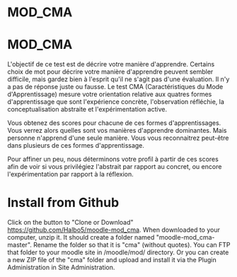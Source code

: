MOD_CMA
===========

# MOD_CMA

L'objectif de ce test est de décrire votre manière d'apprendre. Certains choix de mot pour décrire votre manière d'apprendre peuvent sembler difficile, mais gardez bien à l'esprit qu'il ne s'agit pas d'une évaluation. Il n'y a pas de réponse juste ou fausse. Le test CMA (Caractéristiques du Mode d'Apprentissage) mesure votre orientation relative aux quatres formes d'apprentissage que sont l'expérience concrète, l'observation réfléchie, la conceptualisation abstraite et l'expérimentation active.

Vous obtenez des scores pour chacune de ces formes d'apprentissages. Vous verrez alors quelles sont vos manières d'apprendre dominantes. Mais personne n'apprend d'une seule manière. Vous vous reconnaitrez peut-être dans plusieurs de ces formes d'apprentissage.

Pour affiner un peu, nous déterminons votre profil à partir de ces scores afin de voir si vous privilégiez l'abstrait par rapport au concret, ou encore l'expérimentation par rapport à la réflexion.

# Install from Github
Click on the button to "Clone or Download" https://github.com/Halbo5/moodle-mod_cma. When downloaded to your computer, unzip it. It should create a folder named "moodle-mod_cma-master". Rename the folder so that it is "cma" (without quotes). You can FTP that folder to your moodle site in /moodle/mod/ directory. Or you can create a new ZIP file of the "cma" folder and upload and install it via the Plugin Administration in Site Administration.